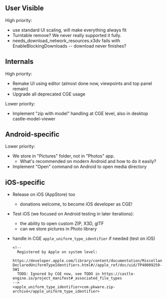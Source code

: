 ## User Visible

High priority:

- use standard UI scaling, will make everything always fit
- Turntable remove? We never really supported it fully.
- needs_download_network_resources.x3dv fails with EnableBlockingDownloads -- download never finishes?

## Internals

High priority:

- Remake UI using editor (almost done now, viewpoints and top panel remain)
- Upgrade all deprecated CGE usage

Lower priority:

- Implement "zip with model" handling at CGE level, also in desktop castle-model-viewer

## Android-specific

Lower priority:

- We store in "Pictures" folder, not in "Photos" app.
    - What's recommended on modern Android and how to do it easily?
- Implement "Open" command on Android to open media directory

## iOS-specific

- Release on iOS (AppStore) too
  - donations welcome, to become iOS developer as CGE!

- Test iOS (we focused on Android testing in later iterations):
  - the ability to open custom ZIP, X3D, glTF
  - can we store pictures in Photo library

- handle in CGE `apple_uniform_type_identifier` if needed (test on iOS)

      <!--
        Registered by Apple on system level:
        https://developer.apple.com/library/content/documentation/Miscellaneous/Reference/UTIRef/Articles/System-DeclaredUniformTypeIdentifiers.html#//apple_ref/doc/uid/TP40009259-SW1
        TODO: Ignored by CGE now, see TODO in https://castle-engine.io/project_manifest#_associated_file_types
      -->
      <apple_uniform_type_identifier>com.pkware.zip-archive</apple_uniform_type_identifier>
